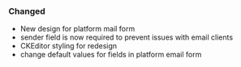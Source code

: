 ### Changed
- New design for platform mail form
- sender field is now required to prevent issues with email clients
- CKEditor styling for redesign
- change default values for fields in platform email form

